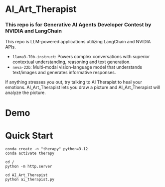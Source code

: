 # AI_Art_Therapist

### This repo is for Generative AI Agents Developer Contest by NVIDIA and LangChain

This repo is LLM-powered applications utilizing LangChain and NVIDIA APIs.

- `llama3-70b-instruct`: Powers complex conversations with superior contextual understanding, reasoning and text generation.
- `neva-22b`: Multi-modal vision-language model that understands text/images and generates informative responses.


If anything stresses you out, try talking to AI Therapist to heal your emotions.
AI_Art_Therapist lets you draw a picture and AI_Art_Therapist will analyze the picture.

# Demo


# Quick Start
```
conda create -n "therapy" python=3.12
conda activate therapy
```
```
cd /
python -m http.server
```
```
cd AI_Art_Therapist
python ai_therapist.py
```